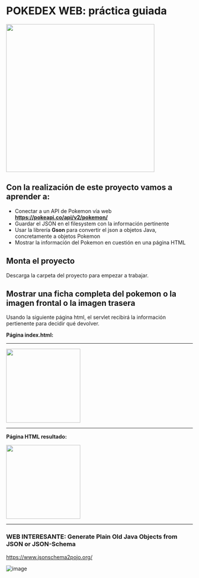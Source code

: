 # POKEDEX WEB: práctica guiada
<img src="https://user-images.githubusercontent.com/91023374/231422148-c2699d1c-2aab-452c-915d-406c4fc85eb4.png" height="400"/>

## Con la realización de este proyecto vamos a aprender a:

- Conectar a un API de Pokemon vía web **https://pokeapi.co/api/v2/pokemon/**
- Guardar el JSON en el filesystem con la información pertinente
- Usar la librería **Gson** para convertir el json a objetos Java, concretamente a objetos Pokemon
- Mostrar la información del Pokemon en cuestión en una página HTML

## Monta el proyecto

Descarga la carpeta del proyecto para empezar a trabajar.

## Mostrar una ficha completa del pokemon o la imagen frontal o la imagen trasera

Usando la siguiente página html, el servlet recibirá la información pertienente para decidir qué devolver.

**Página index.html:**

___
<img src="https://user-images.githubusercontent.com/91023374/231729308-8aec30d0-d840-423d-a4ed-0a7f1c5ac6e8.png" height="200"/>

___

**Página HTML resultado:**

<img src="https://user-images.githubusercontent.com/91023374/231729364-0ae60908-bf0d-4b6d-bbf2-fc7eb4465ad2.png" height="200"/>


___

### WEB INTERESANTE: Generate Plain Old Java Objects from JSON or JSON-Schema

https://www.jsonschema2pojo.org/

![image](https://user-images.githubusercontent.com/91023374/232442531-d80411cd-9af9-490a-98fa-eea8959e85f9.png)

